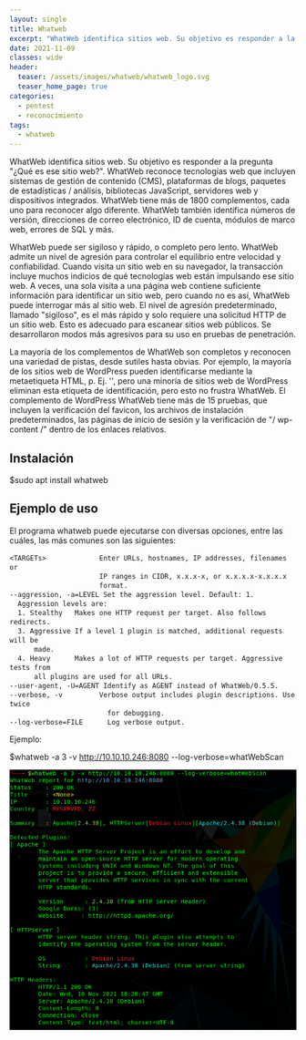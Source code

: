 ```yaml
---
layout: single
title: Whatweb
excerpt: "WhatWeb identifica sitios web. Su objetivo es responder a la pregunta "¿Qué es ese sitio web?". WhatWeb reconoce tecnologías web que incluyen sistemas de gestión de contenido (CMS), plataformas de blogs, paquetes de estadísticas / análisis, bibliotecas JavaScript, servidores web y dispositivos integrados. WhatWeb tiene más de 1800 complementos, cada uno para reconocer algo diferente. WhatWeb también identifica números de versión, direcciones de correo electrónico, ID de cuenta, módulos de marco web, errores de SQL y más. WhatWeb puede ser sigiloso y rápido, o completo pero lento. WhatWeb admite un nivel de agresión para controlar el equilibrio entre velocidad y confiabilidad. Cuando visita un sitio web en su navegador, la transacción incluye muchos indicios de qué tecnologías web están impulsando ese sitio web. A veces, una sola visita a una página web contiene suficiente información para identificar un sitio web, pero cuando no es así, WhatWeb puede interrogar más al sitio web. El nivel de agresión predeterminado, llamado "sigiloso", es el más rápido y solo requiere una solicitud HTTP de un sitio web. Esto es adecuado para escanear sitios web públicos. Se desarrollaron modos más agresivos para su uso en pruebas de penetración. La mayoría de los complementos de WhatWeb son completos y reconocen una variedad de pistas, desde sutiles hasta obvias. Por ejemplo, la mayoría de los sitios web de WordPress pueden identificarse mediante la metaetiqueta HTML, p. Ej. '', pero una minoría de sitios web de WordPress eliminan esta etiqueta de identificación, pero esto no frustra WhatWeb. El complemento de WordPress WhatWeb tiene más de 15 pruebas, que incluyen la verificación del favicon, los archivos de instalación predeterminados, las páginas de inicio de sesión y la verificación de "/ wp-content /" dentro de los enlaces relativos."
date: 2021-11-09
classes: wide
header:
  teaser: /assets/images/whatweb/whatweb_logo.svg
  teaser_home_page: true
categories:
  - pentest
  - reconocimiento
tags:  
  - whatweb
---
```


WhatWeb identifica sitios web. Su objetivo es responder a la pregunta "¿Qué es ese sitio web?". WhatWeb reconoce tecnologías web que incluyen sistemas de gestión de contenido (CMS), plataformas de blogs, paquetes de estadísticas / análisis, bibliotecas JavaScript, servidores web y dispositivos integrados. WhatWeb tiene más de 1800 complementos, cada uno para reconocer algo diferente. WhatWeb también identifica números de versión, direcciones de correo electrónico, ID de cuenta, módulos de marco web, errores de SQL y más.

WhatWeb puede ser sigiloso y rápido, o completo pero lento. WhatWeb admite un nivel de agresión para controlar el equilibrio entre velocidad y confiabilidad. Cuando visita un sitio web en su navegador, la transacción incluye muchos indicios de qué tecnologías web están impulsando ese sitio web. A veces, una sola visita a una página web contiene suficiente información para identificar un sitio web, pero cuando no es así, WhatWeb puede interrogar más al sitio web. El nivel de agresión predeterminado, llamado "sigiloso", es el más rápido y solo requiere una solicitud HTTP de un sitio web. Esto es adecuado para escanear sitios web públicos. Se desarrollaron modos más agresivos para su uso en pruebas de penetración.

La mayoría de los complementos de WhatWeb son completos y reconocen una variedad de pistas, desde sutiles hasta obvias. Por ejemplo, la mayoría de los sitios web de WordPress pueden identificarse mediante la metaetiqueta HTML, p. Ej. '', pero una minoría de sitios web de WordPress eliminan esta etiqueta de identificación, pero esto no frustra WhatWeb. El complemento de WordPress WhatWeb tiene más de 15 pruebas, que incluyen la verificación del favicon, los archivos de instalación predeterminados, las páginas de inicio de sesión y la verificación de "/ wp-content /" dentro de los enlaces relativos.

## Instalación
$sudo apt install whatweb

## Ejemplo de uso
El programa whatweb puede ejecutarse con diversas opciones, entre las cuáles, las más comunes son las siguientes:

```
<TARGETs>             Enter URLs, hostnames, IP addresses, filenames or
                      IP ranges in CIDR, x.x.x-x, or x.x.x.x-x.x.x.x
                      format.
--aggression, -a=LEVEL Set the aggression level. Default: 1.
  Aggression levels are:
  1. Stealthy   Makes one HTTP request per target. Also follows redirects.
  3. Aggressive If a level 1 plugin is matched, additional requests will be
      made.
  4. Heavy      Makes a lot of HTTP requests per target. Aggressive tests from
      all plugins are used for all URLs.
--user-agent, -U=AGENT Identify as AGENT instead of WhatWeb/0.5.5.
--verbose, -v         Verbose output includes plugin descriptions. Use twice
                        for debugging.
--log-verbose=FILE      Log verbose output.  
```

Ejemplo:

$whatweb -a 3 -v http://10.10.10.246:8080 --log-verbose=whatWebScan

![](/assets/images/whatweb/whatweb-scan.png)
